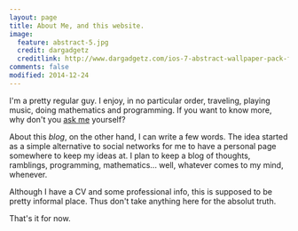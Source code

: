 ```yaml
---
layout: page
title: About Me, and this website.
image:
  feature: abstract-5.jpg
  credit: dargadgetz
  creditlink: http://www.dargadgetz.com/ios-7-abstract-wallpaper-pack-for-iphone-5-and-ipod-touch-retina/
comments: false
modified: 2014-12-24
---
```


I'm a pretty regular guy. 
I enjoy, in no particular order, traveling, playing music, doing mathematics and programming.
If you want to know more, why don't you [ask me](mailto:victor.cacciari@gmail.com) yourself?

About this *blog*, on the other hand, I can write a few words. 
The idea started as a simple alternative to social networks for me to have a personal
page somewhere to keep my ideas at. I plan to
keep a blog of thoughts, ramblings, programming, mathematics... well, whatever
comes to my mind, whenever.

Although I have a CV and some professional info, 
this is supposed to be pretty informal place. Thus don't take anything here for
the absolut truth. 

That's it for now.


